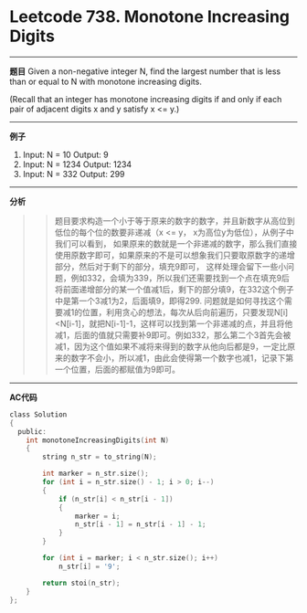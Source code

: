 # Leetcode 738. Monotone Increasing Digits

---

**题目**
Given a non-negative integer N, find the largest number that is less than or equal to N with monotone increasing digits.

(Recall that an integer has monotone increasing digits if and only if each pair of adjacent digits x and y satisfy x <= y.)

---

**例子**
1. Input: N = 10
   Output: 9
2. Input: N = 1234
   Output: 1234
3. Input: N = 332
   Output: 299

---

**分析**

>> 题目要求构造一个小于等于原来的数字的数字，并且新数字从高位到低位的每个位的数要非递减（x <= y， x为高位y为低位），从例子中我们可以看到，
   如果原来的数就是一个非递减的数字，那么我们直接使用原数字即可，如果原来的不是可以想象我们只要取原数字的递增部分，然后对于剩下的部分，填充9即可，
   这样处理会留下一些小问题，例如332，会填为339，所以我们还需要找到一个点在填充9后将前面递增部分的某一个值减1后，剩下的部分填9，在332这个例子中是第一个3减1为2，后面填9，即得299.
   问题就是如何寻找这个需要减1的位置，利用贪心的想法，每次从后向前遍历，只要发现N[i]<N[i-1]，就把N[i-1]-1，这样可以找到第一个非递减的点，并且将他减1，后面的值就只需要补9即可。例如332，那么第二个3首先会被减1，因为这个值如果不减将来得到的数字从他向后都是9，一定比原来的数字不会小，所以减1，由此会使得第一个数字也减1，记录下第一个位置，后面的都赋值为9即可。

---

**AC代码**

```c
class Solution
{
  public:
    int monotoneIncreasingDigits(int N)
    {
        string n_str = to_string(N);

        int marker = n_str.size();
        for (int i = n_str.size() - 1; i > 0; i--)
        {
            if (n_str[i] < n_str[i - 1])
            {
                marker = i;
                n_str[i - 1] = n_str[i - 1] - 1;
            }
        }

        for (int i = marker; i < n_str.size(); i++)
            n_str[i] = '9';

        return stoi(n_str);
    }
};
```